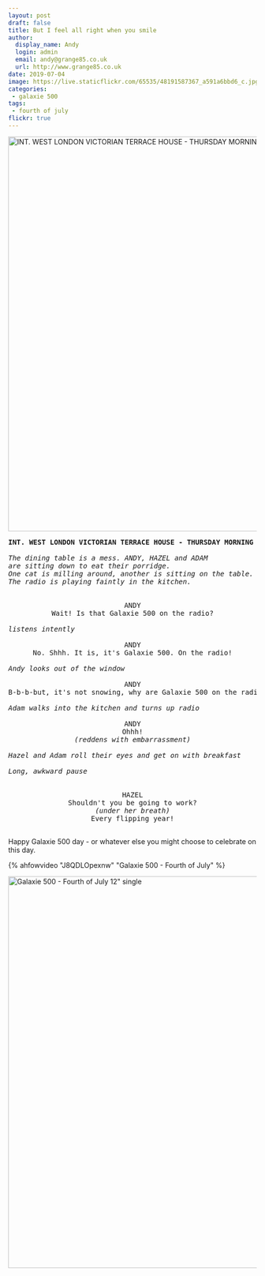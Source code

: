```yaml
---
layout: post
draft: false
title: But I feel all right when you smile
author:
  display_name: Andy
  login: admin
  email: andy@grange85.co.uk
  url: http://www.grange85.co.uk
date: 2019-07-04
image: https://live.staticflickr.com/65535/48191587367_a591a6bbd6_c.jpg
categories:
 - galaxie 500
tags:
 - fourth of july
flickr: true
---
```

<a data-flickr-embed="true"  href="https://www.flickr.com/photos/grange85/48191587367/in/dateposted/" title="INT. WEST LONDON VICTORIAN TERRACE HOUSE - THURSDAY MORNING - BREAKFAST"><img src="https://live.staticflickr.com/65535/48191587367_a591a6bbd6_c.jpg" width="800" height="800" alt="INT. WEST LONDON VICTORIAN TERRACE HOUSE - THURSDAY MORNING - BREAKFAST"></a>
<pre>
<strong>INT. WEST LONDON VICTORIAN TERRACE HOUSE - THURSDAY MORNING - BREAKFAST</strong>

<em>The dining table is a mess. ANDY, HAZEL and ADAM 
are sitting down to eat their porridge.
One cat is milling around, another is sitting on the table. 
The radio is playing faintly in the kitchen.</em>

<center>
ANDY
Wait! Is that Galaxie 500 on the radio?
</center>
<em>listens intently</em>
<center>
ANDY
No. Shhh. It is, it's Galaxie 500. On the radio!
</center>
<em>Andy looks out of the window</em>
<center>
ANDY
B-b-b-but, it's not snowing, why are Galaxie 500 on the radio? 
</center>
<em>Adam walks into the kitchen and turns up radio</em>
<center>
ANDY
Ohhh!
<em>(reddens with embarrassment)</em>
</center>
<em>Hazel and Adam roll their eyes and get on with breakfast</em>

<em>Long, awkward pause</em>

<center>
HAZEL
Shouldn't you be going to work?
<em>(under her breath)</em>
Every flipping year!
</center> 
</pre>

Happy Galaxie 500 day - or whatever else you might choose to celebrate on this day.

{% ahfowvideo "J8QDLOpexnw" "Galaxie 500 - Fourth of July" %}

<a data-flickr-embed="true"  href="https://www.flickr.com/photos/grange85/48191500291/in/dateposted/" title="Galaxie 500 - Fourth of July 12&quot; single"><img src="https://live.staticflickr.com/65535/48191500291_551a333af1_c.jpg" width="800" height="794" alt="Galaxie 500 - Fourth of July 12&quot; single"></a>
